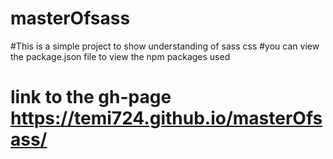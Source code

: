 # masterOfsass
#This is a simple project to show understanding of sass css
#you can view the package.json file to view the npm packages used
# link to the gh-page https://temi724.github.io/masterOfsass/

